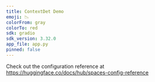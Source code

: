 ```yaml
---
title: ContextDet Demo
emoji: 📉
colorFrom: gray
colorTo: red
sdk: gradio
sdk_version: 3.32.0
app_file: app.py
pinned: false
---
```


Check out the configuration reference at https://huggingface.co/docs/hub/spaces-config-reference
